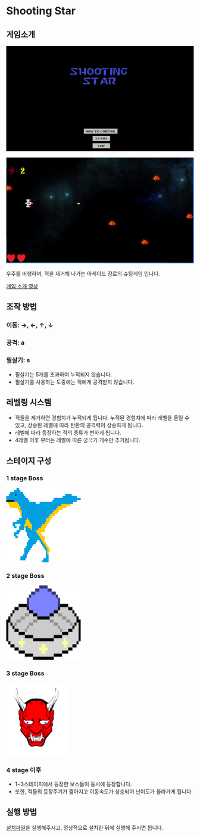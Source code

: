 # Shooting Star
## 게임소개

![main](./assets/main.png)

![play](./assets/play.png)

우주를 비행하며, 적을 제거해 나가는 아케이드 장르의 슈팅게임 입니다.

[게임 소개 영상](https://youtu.be/7RaGjAgmI4k)

## 조작 방법

### 이동: →, ←, ↑, ↓
### 공격: a
### 필살기: s

* 필살기는 5개를 초과하여 누적되지 않습니다.
* 필살기를 사용하는 도중에는 적에게 공격받지 않습니다.

## 레벨링 시스템

* 적들을 제거하면 경험치가 누적되게 됩니다. 누적된 경험치에 따라 레벨을 올릴 수 있고, 상승된 레벨에 따라 탄환의 공격력이 상승하게 됩니다.
* 레벨에 따라 등장하는 적의 종류가 변하게 됩니다. 
* 4레벨 이후 부터는 레벨에 따른 궁극기 개수만 추가됩니다.



## 스테이지 구성

### 1 stage Boss

![boss](./team_project/team_project/Images/b1.png)

### 2 stage Boss

![boss](./team_project/team_project/Images/b2.png)

### 3 stage Boss

![boss](./team_project/team_project/Images/b3.png)


### 4 stage 이후
* 1~3스테이지에서 등장한 보스들이 동시에 등장합니다.
* 또한, 적들의 등장주기가 짧아지고 이동속도가 상승되어 난이도가 올라가게 됩니다.


## 실행 방법

[설치파일](https://github.com/DongjaeJang/Shooting/releases/download/v0.2.2.0/ShootingStar.msi)을 실행해주시고, 정상적으로 설치한 뒤에 실행해 주시면 됩니다.
